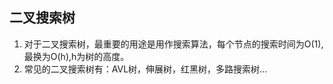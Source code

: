 ## 二叉搜索树
1. 对于二叉搜索树，最重要的用途是用作搜索算法，每个节点的搜索时间为O(1), 最换为O(h),h为树的高度。
2. 常见的二叉搜索树有：AVL树，伸展树，红黑树，多路搜索树...
